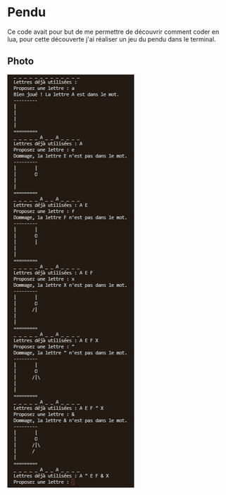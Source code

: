 # Pendu

Ce code avait pour but de me permettre de découvrir comment coder en lua, pour cette découverte j'ai réaliser un jeu du pendu dans le terminal.

## Photo

![img](image.png)